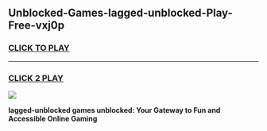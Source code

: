 
## Unblocked-Games-lagged-unblocked-Play-Free-vxj0p
<h3>
<a href="https://premium76.site?title=lagged-unblocked&ref=21A">CLICK TO PLAY</a></h3>
<hr>

<h3>
<a href="https://premium76.site?title=lagged-unblocked&ref=21A">CLICK 2 PLAY</a>
  
</h3>

<a href="https://premium76.site?title=lagged-unblocked&ref=21A"><img src="https://clearcache.store/games.png"></a>


**lagged-unblocked games unblocked: Your Gateway to Fun and Accessible Online Gaming**
